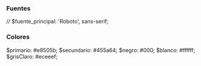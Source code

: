 ### Fuentes

// $fuente_principal: 'Roboto', sans-serif;

### Colores

$primario: #e8505b;
$secundario: #455a64;
$negro: #000;
$blanco: #ffffff;
$grisClaro: #eceeef;
